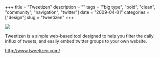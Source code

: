 +++
title = "Tweetizen"
description = ""
tags = ["big type", "bold", "clean", "community", "navigation", "twitter"]
date = "2009-04-01"
categories = ["design"]
slug = "tweetizen"
+++


 

  <div id="screens-thumbs" class="clearfix">
    <div class="txt-center" id="design-submission"><a href="http://www.tweetizen.com/"><img id='bluga-thumbnail-1553' class='bluga-thumbnail large' src='//media.konigi.com/bluga/
wt49d454005163d.jpg'/></a></div>  
  </div>   
<p>Tweetizen is a simple web-based tool designed to help you filter the daily influx of tweets, and easily embed twitter groups to your own website. </p>
<p><a href="http://www.tweetizen.com/">http://www.tweetizen.com/</a></p>




